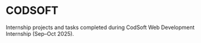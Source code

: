 # CODSOFT
Internship projects and tasks completed during CodSoft Web Development Internship (Sep–Oct 2025).
